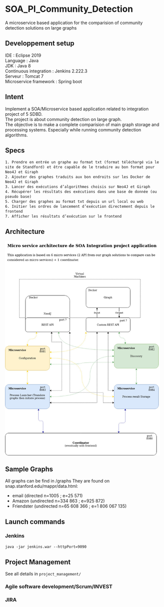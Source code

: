 # SOA_PI_Community_Detection
A microservice based application for the comparision of community detection solutions on large graphs

## Developpement setup
IDE : Eclipse 2019  
Language : Java  
JDK : Java 8  
Continuous integration : Jenkins 2.222.3  
Serveur : Tomcat 7  
Microservice framework : Spring boot  


## Intent
Implement a SOA/Microservice based application related to integration project of 5 SDBD.  
The project is about community detection on large graph.  
The objective is to make a complete comparision of main graph storage and processing systems. Especially while running community detection algorithms.  

## Specs
    1. Prendre en entrée un graphe au format txt (format téléchargé via le site de Standford) et être capable de le traduire au bon format pour Neo4J et Giraph  
    2. Ajouter des graphes traduits aux bon endroits sur les Docker de Neo4J et Giraph  
    3. Lancer des exécutions d’algorithmes choisis sur Neo4J et Giraph  
    4. Récupérer les résultats des exécutions dans une base de donnée (ou pseudo base)  
    5. Charger des graphes au format txt depuis un url local ou web  
    6. Initier les ordres de lancement d’exécution directement depuis le frontend  
    7. Afficher les résultats d’exécution sur le frontend  

## Architecture

![Latest Architecture](https://github.com/vsaulnie/SOA_PI_Community_Detection/blob/main/doc/architecture.jpg)


## Sample Graphs
All graphs can be find in /graphs
They are found on snap.stanford.edu/mappr/data.html: 
- email (directed n=1005 ; e=25 571)
- Amazon (undirected n=334 863 ; e=925 872)
- Friendster (undirected n=65 608 366 ; e=1 806 067 135)

## Launch commands

### Jenkins 
`java -jar jenkins.war --httpPort=9090`


## Project Management 
See all details in `project_management/` 
### Agile software development/Scrum/INVEST 


### JIRA 
